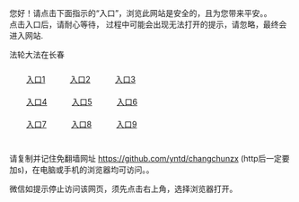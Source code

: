 您好！请点击下面指示的“入口”，浏览此网站是安全的，且为您带来平安。。 <br/>
点击入口后，请耐心等待， 过程中可能会出现无法打开的提示，请忽略，最终会进入网站. </br>

法轮大法在长春<br/>
<div style="padding:10px"><a style="margin:20px" target="_blank" href="https://d3a0u47q1rg1qr.cloudfront.net/2Qpsp?hdkflcon" id="ccLink1" rel="nofollow">入口1</a> <a target="_blank" style="margin:20px" href="https://d3ho3jwd4leegg.cloudfront.net/2Qpsp?tfmycbkj" id="ccLink2" rel="nofollow">入口2</a> <a style="margin:20px" target="_blank" href="https://d3pnbnnciwqzyw.cloudfront.net/2Qpsp?icgxeyk" id="ccLink3" rel="nofollow">入口3</a></div>

<div style="padding:10px" ><a style="margin:20px" target="_blank" href="https://d3a0u47q1rg1qr.cloudfront.net/2Qpsp?hdkflcon" id="ccLink4" rel="nofollow">入口4</a> <a style="margin:20px" href="https://d3ho3jwd4leegg.cloudfront.net/2Qpsp?tfmycbkj" target="_blank" id="ccLink5" rel="nofollow">入口5</a> <a style="margin:20px" href="https://d3pnbnnciwqzyw.cloudfront.net/2Qpsp?icgxeyk" target="_blank" id="ccLink6" rel="nofollow">入口6</a></div>

<div style="padding:10px"><a style="margin:20px" target="_blank" href="https://d3a0u47q1rg1qr.cloudfront.net/2Qpsp?hdkflcon" id="ccLink7" rel="nofollow">入口7</a> <a style="margin:20px" href="https://d3ho3jwd4leegg.cloudfront.net/2Qpsp?tfmycbkj" target="_blank" id="ccLink8" rel="nofollow">入口8</a> <a style="margin:20px" target="_blank" href="https://d3pnbnnciwqzyw.cloudfront.net/2Qpsp?icgxeyk" id="ccLink9" rel="nofollow">入口9</a></div>

<br/>



请复制并记住免翻墙网址 https://github.com/yntd/changchunzx (http后一定要加s)，在电脑或手机的浏览器均可访问。。<br/>

微信如提示停止访问该网页，须先点击右上角，选择浏览器打开。
